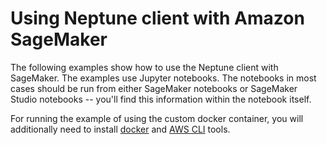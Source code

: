 # Using Neptune client with Amazon SageMaker

The following examples show how to use the Neptune client with SageMaker. The examples use Jupyter notebooks. The
notebooks in most cases should be run from either SageMaker notebooks or SageMaker Studio notebooks --
you'll find this information within the notebook itself.

For running the example of using the custom docker container, you will additionally need to install [docker] and
[AWS CLI] tools.


 [docker]: https://docs.docker.com/engine/install/
 [AWS CLI]: https://aws.amazon.com/cli/
